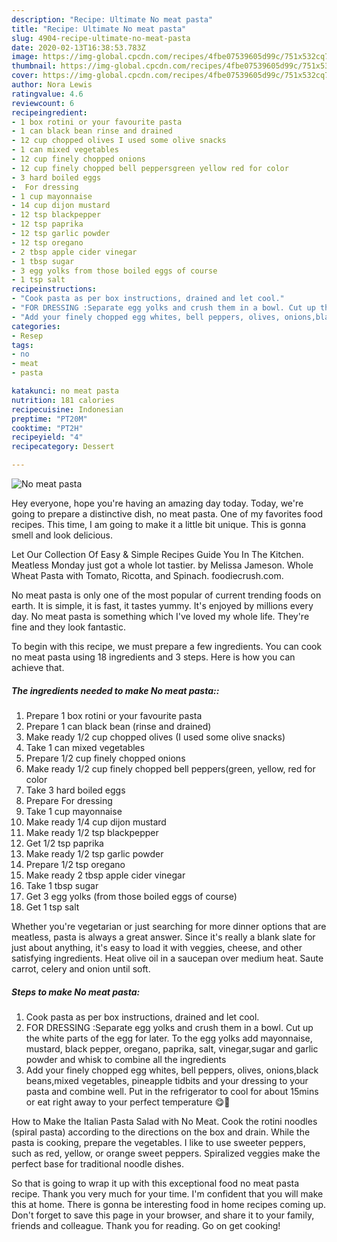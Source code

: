 ```yaml
---
description: "Recipe: Ultimate No meat pasta"
title: "Recipe: Ultimate No meat pasta"
slug: 4904-recipe-ultimate-no-meat-pasta
date: 2020-02-13T16:38:53.783Z
image: https://img-global.cpcdn.com/recipes/4fbe07539605d99c/751x532cq70/no-meat-pasta-recipe-main-photo.jpg
thumbnail: https://img-global.cpcdn.com/recipes/4fbe07539605d99c/751x532cq70/no-meat-pasta-recipe-main-photo.jpg
cover: https://img-global.cpcdn.com/recipes/4fbe07539605d99c/751x532cq70/no-meat-pasta-recipe-main-photo.jpg
author: Nora Lewis
ratingvalue: 4.6
reviewcount: 6
recipeingredient:
- 1 box rotini or your favourite pasta
- 1 can black bean rinse and drained
- 12 cup chopped olives I used some olive snacks
- 1 can mixed vegetables
- 12 cup finely chopped onions
- 12 cup finely chopped bell peppersgreen yellow red for color
- 3 hard boiled eggs
-  For dressing
- 1 cup mayonnaise
- 14 cup dijon mustard
- 12 tsp blackpepper
- 12 tsp paprika
- 12 tsp garlic powder
- 12 tsp oregano
- 2 tbsp apple cider vinegar
- 1 tbsp sugar
- 3 egg yolks from those boiled eggs of course
- 1 tsp salt
recipeinstructions:
- "Cook pasta as per box instructions, drained and let cool."
- "FOR DRESSING :Separate egg yolks and crush them in a bowl. Cut up the white parts of the egg for later. To the egg yolks add mayonnaise, mustard, black pepper, oregano, paprika, salt, vinegar,sugar and garlic powder and whisk to combine all the ingredients"
- "Add your finely chopped egg whites, bell peppers, olives, onions,black beans,mixed vegetables, pineapple tidbits and your dressing to your pasta and combine well. Put in the refrigerator to cool for about 15mins or eat right away to your perfect temperature 😋🤗"
categories:
- Resep
tags:
- no
- meat
- pasta

katakunci: no meat pasta
nutrition: 181 calories
recipecuisine: Indonesian
preptime: "PT20M"
cooktime: "PT2H"
recipeyield: "4"
recipecategory: Dessert

---
```



![No meat pasta](https://img-global.cpcdn.com/recipes/4fbe07539605d99c/751x532cq70/no-meat-pasta-recipe-main-photo.jpg)

Hey everyone, hope you're having an amazing day today. Today, we're going to prepare a distinctive dish, no meat pasta. One of my favorites food recipes. This time, I am going to make it a little bit unique. This is gonna smell and look delicious.

Let Our Collection Of Easy &amp; Simple Recipes Guide You In The Kitchen. Meatless Monday just got a whole lot tastier. by Melissa Jameson. Whole Wheat Pasta with Tomato, Ricotta, and Spinach. foodiecrush.com.

No meat pasta is only one of the most popular of current trending foods on earth. It is simple, it is fast, it tastes yummy. It's enjoyed by millions every day. No meat pasta is something which I've loved my whole life. They're fine and they look fantastic.


To begin with this recipe, we must prepare a few ingredients. You can cook no meat pasta using 18 ingredients and 3 steps. Here is how you can achieve that.

##### The ingredients needed to make No meat pasta::

1. Prepare 1 box rotini or your favourite pasta
1. Prepare 1 can black bean (rinse and drained)
1. Make ready 1/2 cup chopped olives (I used some olive snacks)
1. Take 1 can mixed vegetables
1. Prepare 1/2 cup finely chopped onions
1. Make ready 1/2 cup finely chopped bell peppers(green, yellow, red for color
1. Take 3 hard boiled eggs
1. Prepare  For dressing
1. Take 1 cup mayonnaise
1. Make ready 1/4 cup dijon mustard
1. Make ready 1/2 tsp blackpepper
1. Get 1/2 tsp paprika
1. Make ready 1/2 tsp garlic powder
1. Prepare 1/2 tsp oregano
1. Make ready 2 tbsp apple cider vinegar
1. Take 1 tbsp sugar
1. Get 3 egg yolks (from those boiled eggs of course)
1. Get 1 tsp salt


Whether you&#39;re vegetarian or just searching for more dinner options that are meatless, pasta is always a great answer. Since it&#39;s really a blank slate for just about anything, it&#39;s easy to load it with veggies, cheese, and other satisfying ingredients. Heat olive oil in a saucepan over medium heat. Saute carrot, celery and onion until soft. 

##### Steps to make No meat pasta:

1. Cook pasta as per box instructions, drained and let cool.
1. FOR DRESSING :Separate egg yolks and crush them in a bowl. Cut up the white parts of the egg for later. To the egg yolks add mayonnaise, mustard, black pepper, oregano, paprika, salt, vinegar,sugar and garlic powder and whisk to combine all the ingredients
1. Add your finely chopped egg whites, bell peppers, olives, onions,black beans,mixed vegetables, pineapple tidbits and your dressing to your pasta and combine well. Put in the refrigerator to cool for about 15mins or eat right away to your perfect temperature 😋🤗


How to Make the Italian Pasta Salad with No Meat. Cook the rotini noodles (spiral pasta) according to the directions on the box and drain. While the pasta is cooking, prepare the vegetables. I like to use sweeter peppers, such as red, yellow, or orange sweet peppers. Spiralized veggies make the perfect base for traditional noodle dishes. 

So that is going to wrap it up with this exceptional food no meat pasta recipe. Thank you very much for your time. I'm confident that you will make this at home. There is gonna be interesting food in home recipes coming up. Don't forget to save this page in your browser, and share it to your family, friends and colleague. Thank you for reading. Go on get cooking!
